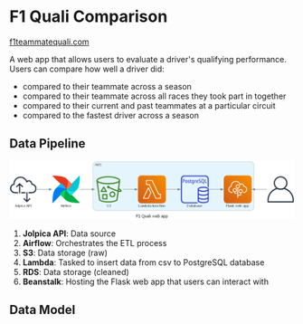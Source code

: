 # F1 Quali Comparison

[f1teammatequali.com](https://www.f1teammatequali.com)

A web app that allows users to evaluate a driver's qualifying performance. Users can compare how well a driver did:
  - compared to their teammate across a season
  - compared to their teammate across all races they took part in together
  - compared to their current and past teammates at a particular circuit
  - compared to the fastest driver across a season

## Data Pipeline
![Project Pipeline](https://github.com/JaiChandak/F1_quali_comparison/blob/main/images/f1_quali_web_app.png)
1. **Jolpica API**: Data source
2. **Airflow**: Orchestrates the ETL process
3. **S3**: Data storage (raw)
4. **Lambda**: Tasked to insert data from csv to PostgreSQL database
5. **RDS**: Data storage (cleaned)
6. **Beanstalk**: Hosting the Flask web app that users can interact with

## Data Model
